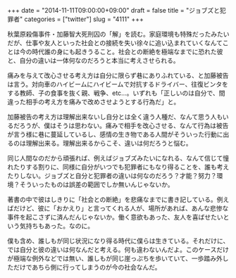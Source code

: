 +++
date = "2014-11-11T09:00:00+09:00"
draft = false
title = "ジョブズと犯罪者"
categories = ["twitter"]
slug = "4111"
+++

秋葉原殺傷事件・加藤智大死刑囚の「解」を読む。家庭環境も特殊だったみたいだが、仕事や友人といった社会との接続を失い徐々に追い込まれていくなんてことは今の時代誰の身にも起きうること。社会との断絶を極端なまでに恐れた彼と、自分の違いは一体何なのだろうと本当に考えさせられる。

痛みを与えて改心させる考え方は自分に限らず巷にありふれている、と加藤被告は言う。対向車のハイビームにハイビームで対抗するドライバー、往復ビンタをする教師、子の食事を抜く親、戦争、etc…。いずれも「正しいのは自分で、間違った相手の考え方を痛みで改めさせようとする行為だ」と。

加藤被告の考え方は理解出来ないし自分とは全く違う人種だ、なんて思う人もいるだろうが、僕はそうは思わない。痛みで相手を改心させる、なんて行為は被告が言う様に巷に蔓延しているし、感情の生き物である人間がそういった行動に出るのは理解出来る。理解出来るからこそ、違いは何だろうと悩む。

同じ人間なのだから頑張れば、例えばジョブズみたいになれる、なんて信じて憧れたりする割りに、同様に自分がいつでも犯罪者にもなり得ることを、誰も考えたりしない。ジョブズと自分と犯罪者の違いは何なのだろう？才能？努力？環境？そういったものは誤差の範囲でしか無いんじゃないか。

著書の中で彼はしきりに「社会との断絶」を悲痛なまでに書き記している。例えばだけど、彼に「おかえり」と言ってくれる人が、場所があれば、あんな悲惨な事件を起こさずに済んだんじゃないか。働く意欲もあった、友人を喜ばせたいという気持ちもあった。なのに。

僕も含め、誰しもが同じ状況になり得る時代に僕らは生きている。それだけに、では自分と彼の違いは何なんだと考える。何も違わないんだよ。このケースだけが極端な例外などでは無い、誰しもが同じ崖っぷちを歩いていて、一歩踏み外しただけであちら側に行ってしまうのが今の社会なんだ。
